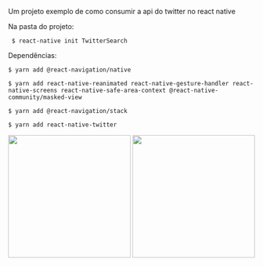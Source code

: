 Um projeto exemplo de como consumir a api do twitter no react native

Na pasta do projeto:

     $ react-native init TwitterSearch
     

Dependências: 
  
    $ yarn add @react-navigation/native 

    $ yarn add react-native-reanimated react-native-gesture-handler react-native-screens react-native-safe-area-context @react-native-community/masked-view  

    $ yarn add @react-navigation/stack
    
    $ yarn add react-native-twitter



<div style={{display: flex, flex-direction: row}}>
     
<img src="https://i.imgur.com/lnMCBGh.png" width="250px" >

<img src="https://i.imgur.com/zPSZ3Oy.png" width="250px" >

</div> 


